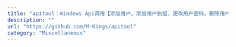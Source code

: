 ```yaml
---
title: "apitool：Windows Api调用【添加用户，添加用户到组，更改用户密码，删除用户，列出计算机上所有用户，列出计算机上所有组】"
description: ""
url: "https://github.com/M-Kings/apitool"
category: "Miscellaneous"
---
```

